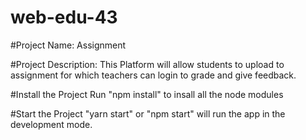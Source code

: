 # web-edu-43

#Project Name: Assignment

#Project Description: This Platform will allow students to upload to assignment for which teachers can login to grade and give feedback.

#Install the Project
Run "npm install" to insall all the node modules

#Start the Project
"yarn start" or "npm start" will run the app in the development mode.
